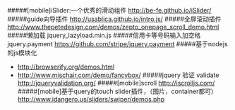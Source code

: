 #####[mobile]iSlider:一个优秀的滑动组件
http://be-fe.github.io/iSlider/
#####guide向导插件
http://usablica.github.io/intro.js/
#####全屏滚动插件
http://www.thepetedesign.com/demos/zepto_onepage_scroll_demo.html
#####懒加载
jquery_lazyload.min.js
#####信用卡等号码输入加空格 jquery.payment
https://github.com/stripe/jquery.payment
#####基于nodejs的js模块化
* http://browserify.org/demos.html
* http://www.mischair.com/demo/fancybox/
#####jquery 验证 validate
http://jqueryvalidation.org/
#####[mobile]scroll
http://iscrolljs.com/
#####[mobile]基于query的touch slider插件，（图片，container都可）
http://www.idangero.us/sliders/swiper/demos.php
